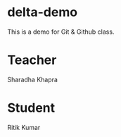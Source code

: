 # delta-demo
This is a demo for Git &amp; Github class.

# Teacher
Sharadha Khapra

# Student
Ritik Kumar
